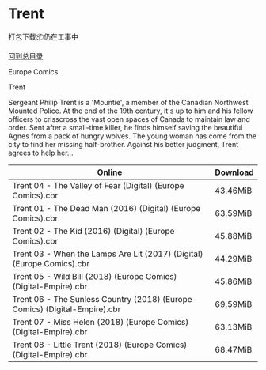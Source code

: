 # Trent

打包下载📦仍在工事中

[回到总目录](/Catalogs.md)

Europe Comics

Trent

Sergeant Philip Trent is a 'Mountie', a member of the Canadian Northwest Mounted Police. At the end of the 19th century, it's up to him and his fellow officers to crisscross the vast open spaces of Canada to maintain law and order. Sent after a small-time killer, he finds himself saving the beautiful Agnes from a pack of hungry wolves. The young woman has come from the city to find her missing half-brother. Against his better judgment, Trent agrees to help her...





Online | Download
--- | ---
Trent 04 - The Valley of Fear (Digital) (Europe Comics).cbr | 43.46MiB
Trent 01 - The Dead Man (2016) (Digital) (Europe Comics).cbr | 63.59MiB
Trent 02 - The Kid (2016) (Digital) (Europe Comics).cbr | 45.88MiB
Trent 03 - When the Lamps Are Lit (2017) (Digital) (Europe Comics).cbr | 44.29MiB
Trent 05 - Wild Bill (2018) (Europe Comics) (Digital-Empire).cbr | 45.86MiB
Trent 06 - The Sunless Country (2018) (Europe Comics) (Digital-Empire).cbr | 69.59MiB
Trent 07 - Miss Helen (2018) (Europe Comics) (Digital-Empire).cbr | 63.13MiB
Trent 08 - Little Trent (2018) (Europe Comics) (Digital-Empire).cbr | 68.47MiB